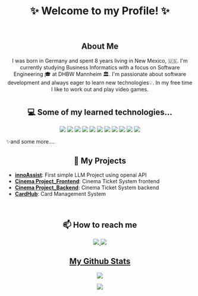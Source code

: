 <h1 align="center">
 ✨ Welcome to my Profile! ✨
</h1>
<br>
<h2 align="center">
 About Me
</h2>

<p align="center">
I was born in Germany and spent 8 years living in New Mexico, 🇺🇸. I'm currently studying Business Informatics with a focus on Software Engineering 🎓 at DHBW Mannheim 🏛. I'm passionate about software development and always eager to learn new technologies💡. In my free time I like to work out and play video games.
</p>

<h1></h1>

<h2 align="center">💻 Some of my learned technologies...</h2>

<p align="center">
 <img src="https://img.shields.io/badge/-Java-black?style=flat-square&logo=oracle"/>
 <img src="https://img.shields.io/badge/-JavaScript-black?style=flat-square&logo=javascript"/>
 <img src="https://img.shields.io/badge/-SQL-black?style=flat-square&logo=mysql"/>
 <img src="https://img.shields.io/badge/-React-black?style=flat-square&logo=react"/>
 <img src="https://img.shields.io/badge/-NodeJS-black?style=flat-square&logo=Node.js"/>
 <img src="https://img.shields.io/badge/-Next.js-black?style=flat-square&logo=next.js"/>
 <img src="https://img.shields.io/badge/-SvelteKit-black?style=flat-square&logo=svelte"/>
 <img src="https://img.shields.io/badge/-Git-black?style=flat-square&logo=git"/>
 <img src="https://img.shields.io/badge/-Docker-black?style=flat-square&logo=docker"/>
 <img src="https://img.shields.io/badge/-VS%20Code-black?style=flat-square&logo=visual-studio-code"/>
 <img src="https://img.shields.io/badge/-GitHub-black?style=flat-square&logo=github"/>
</p>
✨and some more....

<br>

<h2 align="center">🚀 My Projects</h2>

- [**innoAssist**](https://github.com/uiyoungkim/InnoAssist.git): First simple LLM Project using openai API 
- [**Cinema Project_Frontend**](https://github.com/rickertmar/KinoticketFrontend.git): Cinema Ticket System frontend
- [**Cinema Project_Backend**](https://github.com/rickertmar/KinoticketSystem.git): Cinema Ticket System backend
- [**CardHub**](https://github.com/WWI22SEA/Anki-Project.git): Card Management System 
<br>
 
<h2 align="center"> 📫 How to reach me </h2>
 
<p align="center">
 <a href="mailto:seantylerstraub@gmail.com">
  <img src="https://img.shields.io/badge/-seantylerstraub@gmail.com-c14438?style=flat-square&logo=Gmail&logoColor=white&link=mailto:seantylerstraub@gmail.com"/>
 </a>
   <a href="https://www.linkedin.com/in/tyler-straub-8b85b7252/">
  <img src="https://img.shields.io/badge/-Tyler Straub-blue?style=flat-square&logo=Linkedin&logoColor=white&link=https://www.linkedin.com/in/tyler-straub-8b85b7252/"/>
</p>
 
<h2 align="center"> My Github Stats </h2>
<p align="center">
<img src="https://github-readme-streak-stats.herokuapp.com/?user=zxTyphoon&show_icons=true&locale=en&layout=compact&theme=ambient_gradient&line_height=0" />
</p>
<p align="center">
  <img src="https://github-readme-stats.vercel.app/api?username=zxTyphoon&show_icons=true&theme=ambient_gradient&line_height=27&show=reviews,prs_merged,prs_merged_percentage&hide=stars&hide_rank=true&hide_title=true">
</p> 
